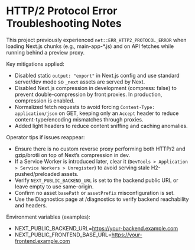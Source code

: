 # HTTP/2 Protocol Error Troubleshooting Notes

This project previously experienced `net::ERR_HTTP2_PROTOCOL_ERROR` when loading Next.js chunks (e.g., main-app-*.js) and on API fetches while running behind a preview proxy.

Key mitigations applied:
- Disabled static `output: "export"` in Next.js config and use standard server/dev mode so `_next` assets are served by Next.
- Disabled Next.js compression in development (compress: false) to prevent double-compression by front proxies. In production, compression is enabled.
- Normalized fetch requests to avoid forcing `Content-Type: application/json` on GET, keeping only an `Accept` header to reduce content-type/encoding mismatches through proxies.
- Added light headers to reduce content sniffing and caching anomalies.

Operator tips if issues reappear:
- Ensure there is no custom reverse proxy performing both HTTP/2 and gzip/brotli on top of Next’s compression in dev.
- If a Service Worker is introduced later, clear it (`DevTools > Application > Service Workers > Unregister`) to avoid serving stale H2-pushed/preloaded assets.
- Verify `NEXT_PUBLIC_BACKEND_URL` is set to the backend public URL or leave empty to use same-origin.
- Confirm no asset `basePath` or `assetPrefix` misconfiguration is set.
- Use the Diagnostics page at /diagnostics to verify backend reachability and headers.

Environment variables (examples):
- NEXT_PUBLIC_BACKEND_URL=https://your-backend.example.com
- NEXT_PUBLIC_FRONTEND_BASE_URL=https://your-frontend.example.com
